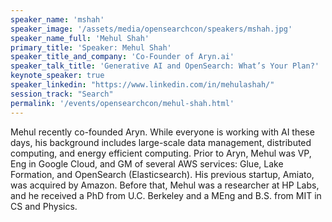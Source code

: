 ```yaml
---
speaker_name: 'mshah'
speaker_image: '/assets/media/opensearchcon/speakers/mshah.jpg'
speaker_name_full: 'Mehul Shah'
primary_title: 'Speaker: Mehul Shah'
speaker_title_and_company: 'Co-Founder of Aryn.ai'
speaker_talk_title: 'Generative AI and OpenSearch: What’s Your Plan?'
keynote_speaker: true
speaker_linkedin: "https://www.linkedin.com/in/mehulashah/"
session_track: "Search"
permalink: '/events/opensearchcon/mehul-shah.html'
---
```


Mehul recently co-founded Aryn. While everyone is working with AI these days, his background includes large-scale data management, distributed computing, and energy efficient computing. Prior to Aryn, Mehul was VP, Eng in Google Cloud, and GM of several AWS services: Glue, Lake Formation, and OpenSearch (Elasticsearch). His previous startup, Amiato, was acquired by Amazon. Before that, Mehul was a researcher at HP Labs, and he received a PhD from U.C. Berkeley and a MEng and B.S. from MIT in CS and Physics.

